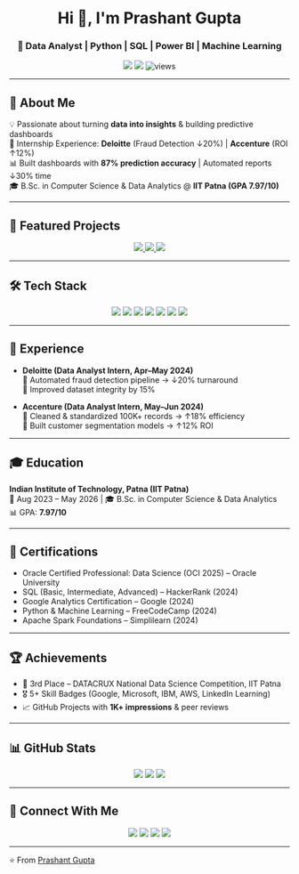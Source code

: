 <!-- Hero Section -->
<h1 align="center">Hi 👋, I'm Prashant Gupta</h1>
<h3 align="center">🚀 Data Analyst | Python | SQL | Power BI | Machine Learning</h3>

<p align="center">
  <img src="https://img.shields.io/badge/Focus-Data%20Analytics-brightgreen" />
  <img src="https://img.shields.io/badge/From-IIT%20Patna-blue" />
  <img src="https://komarev.com/ghpvc/?username=Prashant8064&label=Profile%20Views&color=0e75b6&style=flat" alt="views" />
</p>

---

## 🌟 About Me
💡 Passionate about turning **data into insights** & building predictive dashboards  
💼 Internship Experience: **Deloitte** (Fraud Detection ↓20%) | **Accenture** (ROI ↑12%)  
📊 Built dashboards with **87% prediction accuracy** | Automated reports ↓30% time  
🎓 B.Sc. in Computer Science & Data Analytics @ **IIT Patna (GPA 7.97/10)**  

---

## 📌 Featured Projects
<p align="center">
  <a href="https://github.com/Prashant8064/MarketPulse-EndToEnd-Analysis">
    <img src="https://github-readme-stats.vercel.app/api/pin/?username=Prashant8064&repo=MarketPulse-EndToEnd-Analysis&theme=radical" />
  </a>
  <a href="https://github.com/Prashant8064/POWER-BI-">
    <img src="https://github-readme-stats.vercel.app/api/pin/?username=Prashant8064&repo=POWER-BI-&theme=radical" />
  </a>
  <a href="https://github.com/Prashant8064/EXCEL-">
    <img src="https://github-readme-stats.vercel.app/api/pin/?username=Prashant8064&repo=EXCEL-&theme=radical" />
  </a>
</p>

---

## 🛠️ Tech Stack
<p align="center">
<img src="https://img.shields.io/badge/Python-3776AB?style=for-the-badge&logo=python&logoColor=white"/>
<img src="https://img.shields.io/badge/SQL-4479A1?style=for-the-badge&logo=mysql&logoColor=white"/>
<img src="https://img.shields.io/badge/PowerBI-F2C811?style=for-the-badge&logo=powerbi&logoColor=black"/>
<img src="https://img.shields.io/badge/Excel-217346?style=for-the-badge&logo=microsoftexcel&logoColor=white"/>
<img src="https://img.shields.io/badge/Tableau-E97627?style=for-the-badge&logo=tableau&logoColor=white"/>
<img src="https://img.shields.io/badge/Apache%20Spark-E25A1C?style=for-the-badge&logo=apachespark&logoColor=white"/>
<img src="https://img.shields.io/badge/AWS-FF9900?style=for-the-badge&logo=amazonaws&logoColor=white"/>
</p>

---

## 💼 Experience
- **Deloitte (Data Analyst Intern, Apr–May 2024)**  
  🔹 Automated fraud detection pipeline → ↓20% turnaround  
  🔹 Improved dataset integrity by 15%  

- **Accenture (Data Analyst Intern, May–Jun 2024)**  
  🔹 Cleaned & standardized 100K+ records → ↑18% efficiency  
  🔹 Built customer segmentation models → ↑12% ROI  

---

## 🎓 Education
**Indian Institute of Technology, Patna (IIT Patna)**  
📅 Aug 2023 – May 2026 | 🎓 B.Sc. in Computer Science & Data Analytics  
📊 GPA: **7.97/10**

---

## 📜 Certifications
- Oracle Certified Professional: Data Science (OCI 2025) – Oracle University  
- SQL (Basic, Intermediate, Advanced) – HackerRank (2024)  
- Google Analytics Certification – Google (2024)  
- Python & Machine Learning – FreeCodeCamp (2024)  
- Apache Spark Foundations – Simplilearn (2024)  

---

## 🏆 Achievements
- 🥉 3rd Place – DATACRUX National Data Science Competition, IIT Patna  
- 🎖️ 5+ Skill Badges (Google, Microsoft, IBM, AWS, LinkedIn Learning)  
- 📈 GitHub Projects with **1K+ impressions** & peer reviews  

---

## 📊 GitHub Stats
<p align="center">
<img src="https://github-readme-stats.vercel.app/api?username=Prashant8064&show_icons=true&theme=radical" />
<img src="https://github-readme-streak-stats.herokuapp.com/?user=Prashant8064&theme=radical" />
<img src="https://github-readme-stats.vercel.app/api/top-langs/?username=Prashant8064&layout=compact&theme=radical" />
</p>

---

## 🔗 Connect With Me
<p align="center">
<a href="mailto:Prashantgupta8064@gmail.com"><img src="https://img.shields.io/badge/Gmail-D14836?style=for-the-badge&logo=gmail&logoColor=white"/></a>
<a href="https://www.linkedin.com/in/prashant-gupta-60146b2a9"><img src="https://img.shields.io/badge/LinkedIn-0A66C2?style=for-the-badge&logo=linkedin&logoColor=white"/></a>
<a href="https://github.com/Prashant8064"><img src="https://img.shields.io/badge/GitHub-181717?style=for-the-badge&logo=github&logoColor=white"/></a>
<a href="https://prashantgupta01.my.canva.site/prashant-gupta-s-dynamic-data-analyst-portfolio"><img src="https://img.shields.io/badge/Portfolio-000000?style=for-the-badge&logo=vercel&logoColor=white"/></a>
</p>

---

⭐ From [Prashant Gupta](https://github.com/Prashant8064)

